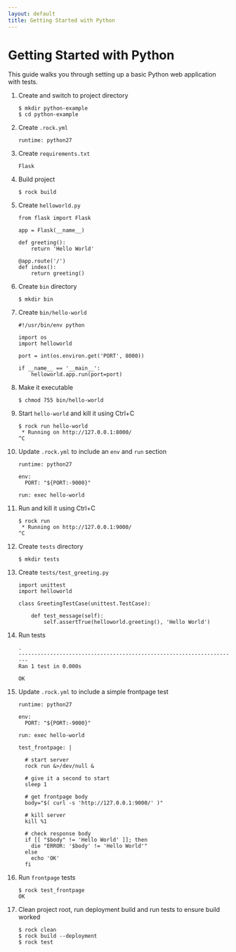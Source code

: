 ```yaml
---
layout: default
title: Getting Started with Python
---
```


# Getting Started with Python

This guide walks you through setting up a basic Python web application with
tests.

 1. Create and switch to project directory

        $ mkdir python-example
        $ cd python-example

 1. Create `.rock.yml`

        runtime: python27

 1. Create `requirements.txt`

        Flask

 1. Build project

        $ rock build

 1. Create `helloworld.py`

        from flask import Flask

        app = Flask(__name__)

        def greeting():
            return 'Hello World'

        @app.route('/')
        def index():
            return greeting()

 1. Create `bin` directory

        $ mkdir bin

 1. Create `bin/hello-world`

        #!/usr/bin/env python

        import os
        import helloworld

        port = int(os.environ.get('PORT', 8000))

        if __name__ == '__main__':
            helloworld.app.run(port=port)

 1. Make it executable

        $ chmod 755 bin/hello-world

 1. Start `hello-world` and kill it using Ctrl+C

        $ rock run hello-world
         * Running on http://127.0.0.1:8000/
        ^C

 1. Update `.rock.yml` to include an `env` and `run` section

        runtime: python27

        env:
          PORT: "${PORT:-9000}"

        run: exec hello-world

 1. Run and kill it using Ctrl+C

        $ rock run
         * Running on http://127.0.0.1:9000/
        ^C

 1. Create `tests` directory

        $ mkdir tests

 1. Create `tests/test_greeting.py`

        import unittest
        import helloworld

        class GreetingTestCase(unittest.TestCase):

            def test_message(self):
                self.assertTrue(helloworld.greeting(), 'Hello World')

 1. Run tests

        .
        ----------------------------------------------------------------------
        Ran 1 test in 0.000s

        OK

 1. Update `.rock.yml` to include a simple frontpage test

        runtime: python27

        env:
          PORT: "${PORT:-9000}"

        run: exec hello-world

        test_frontpage: |

          # start server
          rock run &>/dev/null &

          # give it a second to start
          sleep 1

          # get frontpage body
          body="$( curl -s 'http://127.0.0.1:9000/' )"

          # kill server
          kill %1

          # check response body
          if [[ "$body" != 'Hello World' ]]; then
            die "ERROR: '$body' != 'Hello World'"
          else
            echo 'OK'
          fi

 1. Run `frontpage` tests

        $ rock test_frontpage
        OK

 1. Clean project root, run deployment build and run tests to ensure build worked

        $ rock clean
        $ rock build --deployment
        $ rock test
